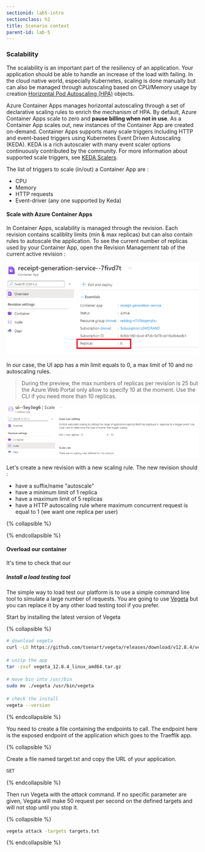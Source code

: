 ```yaml
---
sectionid: lab5-intro
sectionclass: h2
title: Scenario context
parent-id: lab-5
---
```


### Scalability

The scalability is an important part of the resiliency of an application. Your application should be able to handle an increase of the load with failing. In the cloud native world, especially Kubernetes, scaling is done manually but can also be managed through autoscaling based on CPU/Memory usage by creation [Horizontal Pod Autoscaling (HPA)](https://kubernetes.io/docs/tasks/run-application/horizontal-pod-autoscale/) objects.

Azure Container Apps manages horizontal autoscaling through a set of declarative scaling rules to enrich the mechanism of HPA. By default, Azure Container Apps scale to zero and **pause billing when not in use**. As a Container App scales out, new instances of the Container App are created on-demand. Container Apps supports many scale triggers including HTTP and event-based triggers using Kubernetes Event Driven Autoscaling (KEDA). KEDA is a rich autoscaler with many event scaler options continuously contributed by the community. For more information about supported scale triggers, see [KEDA Scalers](https://keda.sh/docs/scalers/).

The list of triggers to scale (in/out) a Container App are :

- CPU
- Memory
- HTTP requests
- Event-driver (any one supported by Keda)

#### Scale with Azure Container Apps

In Container Apps, scalability is managed through the revision. Each revision contains scaliblity limits (min & max replicas) but can also contain rules to autoscale the application. To see the current number of replicas used by your Container App, open the Revision Management tab of the current active revision :

![Current scaling](/media/lab2/scale/current-scale.png)

In our case, the UI app has a min limit equals to 0, a max limit of 10 and no autoscaling rules.

> During the preview, the max numbers of replicas per revision is 25 but the Azure Web Portal only allow to specify 10 at the moment. Use the CLI if you need more than 10 replicas.

![UI Default scaling](/media/lab2/scale/ui-default-scaling.png)

Let's create a new revision with a new scaling rule. The new revision should :

- have a suffix/name "autoscale"
- have a minimum limit of 1 replica
- have a maximum limit of 5 replicas
- have a HTTP autoscaling rule where maximum concurrent request is equal to 1 (we want one replica per user)

{% collapsible %}

{% endcollapsible %}

#### Overload our container

It's time to check that our

##### Install a load testing tool

The simple way to load test our platform is to use a simple command line tool to simulate a large number of requests. You are going to use [Vegeta](https://github.com/tsenart/vegeta) but you can replace it by any other load testing tool if you prefer.

Start by installing the latest version of Vegeta

{% collapsible %}

``` bash
# download vegeta
curl -LO https://github.com/tsenart/vegeta/releases/download/v12.8.4/vegeta_12.8.4_linux_amd64.tar.gz

# unzip the app
tar -zxvf vegeta_12.8.4_linux_amd64.tar.gz

# move bin into /usr/bin
sudo mv ./vegeta /usr/bin/vegeta

# check the install
vegeta --version

```

{% endcollapsible %}

You need to create a file containing the endpoints to call. The endpoint here is the exposed endpoint of the application which goes to the Traeffik app.

{% collapsible %}

Create a file named target.txt and copy the URL of your application.

``` txt
GET 
```

{% endcollapsible %}

Then run Vegeta with the *attack* command. If no specific parameter are given, Vegata will make 50 request per second on the defined targets and will not stop until you stop it.

{% collapsible %}

``` bash
vegeta attack -targets targets.txt
```

{% endcollapsible %}
